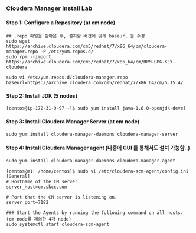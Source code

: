 ### Cloudera Manager Install Lab

#### Step 1: Configure a Repository (at cm node)
```
## .repo 파일을 받아온 후, 설치할 버전에 맞게 baseurl 을 수정
sudo wget https://archive.cloudera.com/cm5/redhat/7/x86_64/cm/cloudera-manager.repo -P /etc/yum.repos.d/
sudo rpm --import https://archive.cloudera.com/cm5/redhat/7/x86_64/cm/RPM-GPG-KEY-cloudera

sudo vi /etc/yum.repos.d/cloudera-manager.repo 
baseurl=https://archive.cloudera.com/cm5/redhat/7/x86_64/cm/5.15.4/
```

#### Step 2: Install JDK (5 nodes)
```
[centos@ip-172-31-9-97 ~]$ sudo yum install java-1.8.0-openjdk-devel
```

#### Step 3: Install Cloudera Manager Server (at cm node)
```
sudo yum install cloudera-manager-daemons cloudera-manager-server
```

#### Step 4: Install Cloudera Manager agent (나중에 GUI 를 통해서도 설치 가능함..)
```
sudo yum install cloudera-manager-daemons cloudera-manager-agent

[centos@m1: /home/centos]$ sudo vi /etc/cloudera-scm-agent/config.ini
[General]
# Hostname of the CM server.
server_host=cm.skcc.com

# Port that the CM server is listening on.
server_port=7182

### Start the Agents by running the following command on all hosts: (cm node를 제외한 4개 node)
sudo systemctl start cloudera-scm-agent
```
